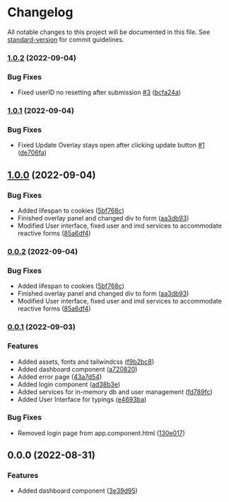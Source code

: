 # Changelog

All notable changes to this project will be documented in this file. See [standard-version](https://github.com/conventional-changelog/standard-version) for commit guidelines.

### [1.0.2](https://github.com/MahoMuri/angular-starter/compare/v1.0.1...v1.0.2) (2022-09-04)


### Bug Fixes

* Fixed userID no resetting after submission [#3](https://github.com/MahoMuri/angular-starter/issues/3) ([bcfa24a](https://github.com/MahoMuri/angular-starter/commit/bcfa24a4385e23c1103a1527345a976983a42f53))

### [1.0.1](https://github.com/MahoMuri/angular-starter/compare/v1.0.0...v1.0.1) (2022-09-04)


### Bug Fixes

* Fixed Update Overlay stays open after clicking update button [#1](https://github.com/MahoMuri/angular-starter/issues/1) ([de706fa](https://github.com/MahoMuri/angular-starter/commit/de706fa500dddc579897d81b935aac99267f38ae))

## [1.0.0](https://github.com/MahoMuri/angular-starter/compare/v0.0.1...v1.0.0) (2022-09-04)


### Bug Fixes

* Added lifespan to cookies ([5bf768c](https://github.com/MahoMuri/angular-starter/commit/5bf768caf51bd35f59e58eb5a1d882e754de4b22))
* Finished overlay panel and changed div to form ([aa3db93](https://github.com/MahoMuri/angular-starter/commit/aa3db9300ffe56714566ef7e5979137dfd8f452f))
* Modified User interface, fixed user and imd services to accommodate reactive forms ([85a6df4](https://github.com/MahoMuri/angular-starter/commit/85a6df442965866487b2ff00c270755ca652562b))

### [0.0.2](https://github.com/MahoMuri/angular-starter/compare/v0.0.1...v0.0.2) (2022-09-04)


### Bug Fixes

* Added lifespan to cookies ([5bf768c](https://github.com/MahoMuri/angular-starter/commit/5bf768caf51bd35f59e58eb5a1d882e754de4b22))
* Finished overlay panel and changed div to form ([aa3db93](https://github.com/MahoMuri/angular-starter/commit/aa3db9300ffe56714566ef7e5979137dfd8f452f))
* Modified User interface, fixed user and imd services to accommodate reactive forms ([85a6df4](https://github.com/MahoMuri/angular-starter/commit/85a6df442965866487b2ff00c270755ca652562b))

### [0.0.1](https://github.com/MahoMuri/angular-starter/compare/v0.0.0...v0.0.1) (2022-09-03)


### Features

* Added assets, fonts and tailwindcss ([f9b2bc8](https://github.com/MahoMuri/angular-starter/commit/f9b2bc853ef9552af173578558f5d964e57e85c7))
* Added dashboard component ([a720820](https://github.com/MahoMuri/angular-starter/commit/a720820417dcfea987b66d6f1504d13317919cc8))
* Added error page ([43a7d54](https://github.com/MahoMuri/angular-starter/commit/43a7d5448c3a1dae772c1003558a5b1ef0032af9))
* Added login component ([ad38b3e](https://github.com/MahoMuri/angular-starter/commit/ad38b3e6fb56af50004130df197682a75c28ecf4))
* Added services for in-memory db and user management ([fd789fc](https://github.com/MahoMuri/angular-starter/commit/fd789fc63c3f075753d2d2b29b24d92b76d110f9))
* Added User Interface for typings ([e4693ba](https://github.com/MahoMuri/angular-starter/commit/e4693baa893af995374b77412660c49b8ddcbcde))


### Bug Fixes

* Removed login page from app.component.html ([130e017](https://github.com/MahoMuri/angular-starter/commit/130e017c0817ee49cdd7a4f95989daf3ea69732a))

## 0.0.0 (2022-08-31)


### Features

* Added dashboard component ([3e39d95](https://github.com/MahoMuri/angular-starter/commit/3e39d950546c175e2d6a88cf5d7876b274c969f6))

